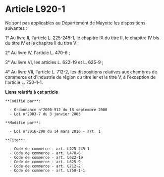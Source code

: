 # Article L920-1

Ne sont pas applicables au Département de Mayotte les dispositions suivantes : 

1° Au livre II, l'article L. 225-245-1, le chapitre IX du titre II, le chapitre IV bis du titre IV et le chapitre II du titre
V ; 

2° Au livre IV, l'article L. 470-6 ; 

3° Au livre VI, les articles L. 622-19 et L. 625-9 ; 

4° Au livre VII, l'article L. 712-2, les dispositions relatives aux chambres de commerce et d'industrie de région du titre
Ier et le titre V, à l'exception de l'article L. 750-1-1.

**Liens relatifs à cet article**

	**Codifié par**:

	  - Ordonnance n°2000-912 du 18 septembre 2000
	  - Loi n°2003-7 du 3 janvier 2003

	**Modifié par**:

	  - Loi n°2016-298 du 14 mars 2016 - art. 1

	**Cite**:

	  - Code de commerce - art. L225-245-1
	  - Code de commerce - art. L470-6
	  - Code de commerce - art. L622-19
	  - Code de commerce - art. L625-9
	  - Code de commerce - art. L712-2
	  - Code de commerce - art. L750-1-1
